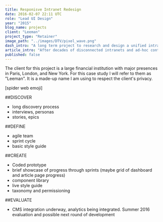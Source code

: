 ```yaml
---
title: Responisve Intranet Redesign  
date: 2016-02-07 22:11 UTC  
role: "Lead UI Design"  
year: "2015"  
blog_name: projects  
client: "Leeman"  
project_type: "Retainer"  
image_path: "../images/DTV/pixel_wave.png"  
dash_intro: "A long term project to research and design a unified intranet service for a major investment bank"  
article_intro: "After decades of disconnected intranets and ad-hoc content organization, financial services company Leeman commissioned us to begin the process of creating one service to help consolidate employees needs across the world"
published: false
---
```


The client for this project is a large financial institution with major presences in Paris, London, and New York. For this case study I will refer to them as "Leeman". It is a made-up name I am using to respect the client's privacy.

[spider web emoji]

##DISCOVER
- long discovery process
- interviews, personas
- stories, epics

##DEFINE
- agile team
- sprint cycle
- basic style guide

##CREATE
- Coded prototype
- brief showcase of progress through sprints (maybe grid of dashboard and article page progress)
- component library
- live style guide
- taxonomy and permissioning

##EVALUATE
- CMS integration underway, analytics being integrated. Summer 2016 evaluation and possible next round of development
